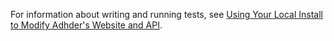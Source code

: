 For information about writing and running tests, see [Using Your Local Install to Modify Adhder's Website and API](https://adhder.fandom.com/wiki/Using_Your_Local_Install_to_Modify_Adhder's_Website_and_API).
